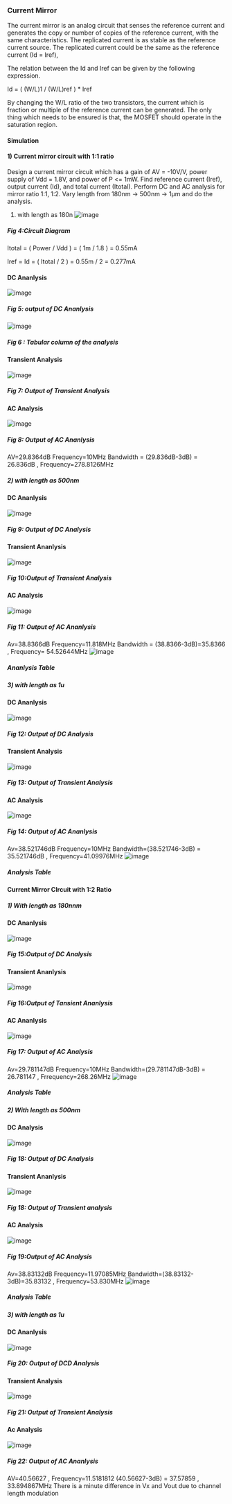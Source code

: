 ### Current Mirror 
The current mirror is an analog circuit that senses the reference current and generates the copy or number of copies of the reference current, with the same characteristics. The replicated current is as stable as the reference current source. The replicated current could be the same as the reference current (Id = Iref),


The relation between the Id and Iref can be given by the following expression.

Id = ( (W/L)1 / (W/L)ref ) * Iref

By changing the W/L ratio of the two transistors, the current which is fraction or multiple of the reference current can be generated. The only thing which needs to be ensured is that, the MOSFET should operate in the saturation region.

#### Simulation 
#### 1) Current mirror circuit with 1:1 ratio
Design a current mirror circuit which has a gain of AV = -10V/V, power supply of Vdd = 1.8V, and power of P <= 1mW. Find reference current (Iref), output current (Id), and total current (Itotal). Perform DC and AC analysis for mirror ratio 1:1, 1:2. Vary length from 180nm -> 500nm -> 1µm and do the analysis.
1) with length as 180n
![image](https://github.com/user-attachments/assets/ec823f17-66d5-4b5b-8f5f-650cb814ca37)
##### Fig 4:Circuit Diagram
Itotal = ( Power / Vdd )
= ( 1m / 1.8 )
= 0.55mA

Iref = Id = ( Itotal / 2 )
= 0.55m / 2
= 0.277mA
#### DC Ananlysis
![image](https://github.com/user-attachments/assets/66dbaded-8ed4-4f99-b83e-5dc9da33ad1b)
##### Fig 5: output of DC Ananlysis
![image](https://github.com/user-attachments/assets/25e9f87b-52fe-4356-b6f9-2c4e26e5911e)
##### Fig 6 : Tabular column of the analysis

#### Transient Analysis
![image](https://github.com/user-attachments/assets/2ee3938c-dbe8-4c71-81b1-ef285ec5567e)
##### Fig 7: Output of Transient Analysis

#### AC Analysis
![image](https://github.com/user-attachments/assets/a08667d9-8f63-4a35-ace9-04cbaff65b08)
##### Fig 8: Output of AC Ananlysis
AV=29.8364dB Frequency=10MHz
Bandwidth = (29.836dB-3dB) = 26.836dB , Frequency=278.8126MHz
##### 2) with length as 500nm
#### DC Ananlysis
![image](https://github.com/user-attachments/assets/f64a80a7-4786-4999-99bf-0b1218b2585f)
##### Fig 9: Output of DC Analysis
#### Transient Ananlysis
![image](https://github.com/user-attachments/assets/f4d94e8a-9685-47f0-9b94-4c83b41d6f14)
##### Fig 10:Output of Transient Analysis
#### AC Analysis
![image](https://github.com/user-attachments/assets/a8f4d2d8-6fa7-48b2-9d69-dd4a77baff54)
##### Fig 11: Output of AC Ananlysis
Av=38.8366dB Frequency=11.818MHz
Bandwidth = (38.8366-3dB)=35.8366 , Frequency= 54.52644MHz
![image](https://github.com/user-attachments/assets/92b789de-8292-45cc-abe4-b399947dde6b)
##### Ananlysis Table
##### 3) with length as 1u
#### DC Ananlysis
![image](https://github.com/user-attachments/assets/8d6ce3e9-8462-4a80-96f4-8f2121979018)
##### Fig 12: Output of DC Analysis
#### Transient Analysis
![image](https://github.com/user-attachments/assets/65ac6a33-7123-40e3-aa45-97929cde7944)
##### Fig 13: Output of Transient Analysis
#### AC Analysis
![image](https://github.com/user-attachments/assets/3e3006d5-1031-4fab-9a17-e5f24ec736a3)
##### Fig 14: Output of AC Ananlysis
Av=38.521746dB Frequency=10MHz
Bandwidth=(38.521746-3dB) = 35.521746dB , Frequency=41.09976MHz
![image](https://github.com/user-attachments/assets/d5c45e2d-8b66-4a1a-b19b-d972e5efeb62)
##### Analysis Table

#### Current Mirror CIrcuit with 1:2 Ratio

##### 1) With length as 180nnm
#### DC Ananlysis
![image](https://github.com/user-attachments/assets/1119a53c-488f-4885-97a6-f60ba8f896a6)
##### Fig 15:Output of DC Analysis
#### Transient Ananlysis
![image](https://github.com/user-attachments/assets/a99562ab-7e0a-4fe0-8521-ed1228d7f348)
##### Fig 16:Output of Tansient Ananlysis
#### AC Ananlysis
![image](https://github.com/user-attachments/assets/1748a3e7-09f7-422f-8c15-1166af4698dc)
##### Fig 17: Output of AC Analysis
Av=29.781147dB Frequency=10MHz
Bandwidth=(29.781147dB-3dB) = 26.781147 , Frrequency=268.26MHz
![image](https://github.com/user-attachments/assets/29781f58-cdc2-496d-8d65-4e687786f81c)
##### Analysis Table
##### 2) With length as 500nm
#### DC Analysis
![image](https://github.com/user-attachments/assets/b4314a22-119a-4881-8425-eafaaacff93b)
##### Fig 18: Output of DC Analysis
#### Transient Ananlysis
![image](https://github.com/user-attachments/assets/3423b70f-38a4-4286-aabf-d5ba49ab598e)
##### Fig 18: Output of Transient analysis
#### AC Analysis
![image](https://github.com/user-attachments/assets/78c753b5-1885-44ea-9d7d-9191075940b7)
##### Fig 19:Output of AC Analysis
Av=38.83132dB Frequency=11.97085MHz
Bandwidth=(38.83132-3dB)=35.83132 , Frequency=53.830MHz
![image](https://github.com/user-attachments/assets/e7c70a69-dc66-4875-8755-a2b522c646cf)
##### Analysis Table
##### 3) with length as 1u
#### DC Ananlysis
![image](https://github.com/user-attachments/assets/ae3d30b9-4fd5-46fd-93e3-946675362218)
##### Fig 20: Output of DCD Analysis
#### Transient Analysis
![image](https://github.com/user-attachments/assets/499f5454-61a9-4984-a691-9207b74aecb4)
##### Fig 21: Output of Transient Analysis
#### Ac Analysis
![image](https://github.com/user-attachments/assets/9edb6d93-75f4-46eb-89b5-560849231f5a)
##### Fig 22: Output of AC Ananlysis
AV=40.56627 , Frequency=11.5181812
(40.56627-3dB) = 37.57859 , 33.894867MHz
There is a minute difference in Vx and Vout due to channel length modulation 
